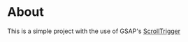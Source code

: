 # About

This is a simple project with the use of GSAP's [ScrollTrigger](https://gsap.com/docs/v3/Plugins/ScrollTrigger/?page=1)
